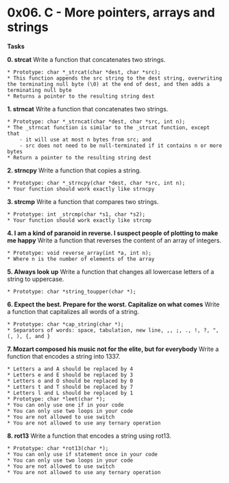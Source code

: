 # 0x06. C - More pointers, arrays and strings

**Tasks**

**0. strcat**
     Write a function that concatenates two strings.

    * Prototype: char *_strcat(char *dest, char *src);
    * This function appends the src string to the dest string, overwriting the terminating null byte (\0) at the end of dest, and then adds a terminating null byte
    * Returns a pointer to the resulting string dest

**1. strncat**
     Write a function that concatenates two strings.

    * Prototype: char *_strncat(char *dest, char *src, int n);
    * The _strncat function is similar to the _strcat function, except that
        - it will use at most n bytes from src; and
        - src does not need to be null-terminated if it contains n or more bytes
    * Return a pointer to the resulting string dest

**2. strncpy**
     Write a function that copies a string.

    * Prototype: char *_strncpy(char *dest, char *src, int n);
    * Your function should work exactly like strncpy

**3. strcmp**
     Write a function that compares two strings.

    * Prototype: int _strcmp(char *s1, char *s2);
    * Your function should work exactly like strcmp

**4. I am a kind of paranoid in reverse. I suspect people of plotting to make me happy**
     Write a function that reverses the content of an array of integers.

    * Prototype: void reverse_array(int *a, int n);
    * Where n is the number of elements of the array

**5. Always look up**
     Write a function that changes all lowercase letters of a string to uppercase.

    * Prototype: char *string_toupper(char *);

**6. Expect the best. Prepare for the worst. Capitalize on what comes**
     Write a function that capitalizes all words of a string.

    * Prototype: char *cap_string(char *);
    * Separators of words: space, tabulation, new line, ,, ;, ., !, ?, ", (, ), {, and }

**7. Mozart composed his music not for the elite, but for everybody**
     Write a function that encodes a string into 1337.

    * Letters a and A should be replaced by 4
    * Letters e and E should be replaced by 3
    * Letters o and O should be replaced by 0
    * Letters t and T should be replaced by 7
    * Letters l and L should be replaced by 1
    * Prototype: char *leet(char *);
    * You can only use one if in your code
    * You can only use two loops in your code
    * You are not allowed to use switch
    * You are not allowed to use any ternary operation

**8. rot13**
     Write a function that encodes a string using rot13.

    * Prototype: char *rot13(char *);
    * You can only use if statement once in your code
    * You can only use two loops in your code
    * You are not allowed to use switch
    * You are not allowed to use any ternary operation

